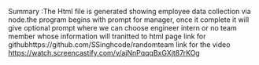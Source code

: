 Summary :The Html file is generated showing employee data collection via node.the program begins with prompt for manager, once it complete it will give optional prompt where we can choose engineer intern or no team member whose information will tranitted to html page
link for githubhttps://github.com/SSinghcode/randomteam
link for the video https://watch.screencastify.com/v/ajNnPqqqBxGXjt87rKOg